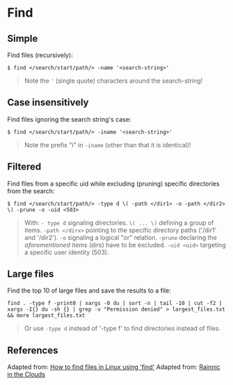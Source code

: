 # Find

## Simple

Find files (recursively):

```
$ find </search/start/path/> -name '<search-string>'
```

> Note the `'` (single quote) characters around the search-string!

## Case insensitively

Find files ignoring the search string's case:

```
$ find </search/start/path/> -iname '<search-string>'
```

> Note the prefix "i" in `-iname` (other than that it is identical)!


## Filtered

Find files from a specific uid while excluding (pruning) specific directories from the search:

```
$ find </search/start/path/> -type d \( -path </dir1> -o -path </dir2> \) -prune -o -uid <503>
```

>	With:
	`- type d` signaling directories.
	`\( ... \)` defining a group of items.
	`-path </dirx>` pointing to the specific directory paths ('/dir1' and '/dir2').
	`-o` signaling a logical "or" relation.
	`-prune` declaring the _aforementioned_ items (dirs) have to be excluded.
	`-uid <uid>` targeting a specific user identity (503).


## Large files

Find the top 10 of large files and save the results to a file:

```
find . -type f -print0 | xargs -0 du | sort -n | tail -10 | cut -f2 | xargs -I{} du -sh {} | grep -v "Permission denied" > largest_files.txt && more largest_files.txt
```

> Or use `-type d` instead of '-type f' to find directories instead of files.


## References

Adapted from: [How to find files in Linux using 'find'][1]
Adapted from: [Rainnic in the Clouds][2]

<!-- REEFERENCES -->
[1]:http://www.codecoffee.com/tipsforlinux/articles/21.html
[2]:http://rainnic.altervista.org/en/node/381
